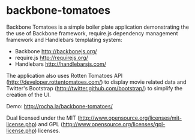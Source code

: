 backbone-tomatoes
=================

Backbone Tomatoes is a simple boiler plate application demonstrating the the use of Backbone framework, require.js dependency management framework and Handlebars templating system:

* Backbone http://backbonejs.org/
* require.js http://requirejs.org/
* Handlebars http://handlebarsjs.com/

The application also uses Rotten Tomatoes API (http://developer.rottentomatoes.com/) to display movie related data and Twitter's Bootstrap (http://twitter.github.com/bootstrap/) to simplify the creation of the UI.


Demo: http://rocha.la/backbone-tomatoes/


Dual licensed under the MIT (http://www.opensource.org/licenses/mit-license.php) and GPL (http://www.opensource.org/licenses/gpl-license.php) licenses.
